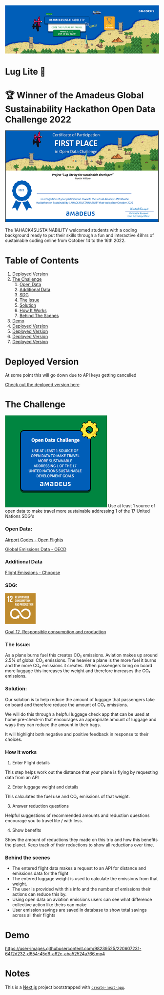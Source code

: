 ![](https://github.com/MartinSWDev/MartinSWDev.github.io/blob/master/assets/img/header.png?raw=true)
# Lug Lite 🧳
# 🏆 Winner of the Amadeus Global Sustainability Hackathon Open Data Challenge 2022
<img src="https://github.com/MartinSWDev/MartinSWDev.github.io/blob/master/assets/img/cert%202.png?raw=true" height="300">

The 1AHACK4SUSTAINABILITY welcomed students with a coding background ready to put their skills through a fun and interactive 48hrs of sustainable coding online from October 14 to the 16th 2022.

# Table of Contents
1.  [Deployed Version](#deployed-version)
2.  [The Challenge](#the-challenge)
    1. [Open Data](#open-data)
    2. [Additional Data](#additional-data)
    3. [SDG](#sdg)
    4. [The Issue](#the-issue)
    5. [Solution](#solution)
    6. [How It Works](#how-it-works)
    7. [Behind The Scenes](#behind-the-scenes)
3.  [Demo](#demo)
4.  [Deployed Version](#deployed-version)
5.  [Deployed Version](#deployed-version)
6.  [Deployed Version](#deployed-version)
7.  [Deployed Version](#deployed-version)

# Deployed Version
At some point this will go down due to API keys getting cancelled

[Check out the deployed version here](https://lug-lite.vercel.app/)

# The Challenge
<img src="https://github.com/MartinSWDev/MartinSWDev.github.io/blob/master/assets/img/Open%20data%20challenge.PNG?raw=true" height="300">
Use at least 1 source of open data to make travel more sustainable addressing 1 of the 17 United Nations SDG's

### Open Data:
[Airport Codes - Open Flights](https://openflights.org/)

[Global Emissions Data - OECD](https://stats.oecd.org/Index.aspx?DataSetCode=AIRTRANS_CO2)

### Additional Data
[Flight Emissions - Chooose](https://www.chooose.today/)

### SDG:
<img src="https://github.com/MartinSWDev/MartinSWDev.github.io/blob/master/assets/img/sdg250%20(1).png?raw=true" height="100">

[Goal 12, Responsible consumption and production](https://www.globalgoals.org/goals/12-responsible-consumption-and-production/)

### The Issue:
As a plane burns fuel this creates CO₂ emissions. Aviation makes up around 2.5% of global CO₂ emissions. The heavier a plane is the more fuel it burns and the more CO₂ emissions it creates. When passengers bring on board more luggage this increases the weight and therefore increases the  CO₂ emissions.

### Solution:
Our solution is to help reduce the amount of luggage that passengers take on board and therefore reduce the amount of CO₂ emissions.

We will do this through a helpful luggage check app that can be used at home pre-check-in that encourages an appropriate amount of luggage and ways they can reduce the amount in their bags.

It will highlight both negative and positive feedback in response to their choices.

### How it works
1. Enter Flight details

This step helps work out the distance that your plane is flying by requesting data from an API

2. Enter luggage weight and details

This calculates the fuel use and CO₂ emissions of that weight. 

3. Answer reduction questions

Helpful suggestions of recommended amounts and reduction questions encourage you to travel lite / with less. 

4. Show benefits

Show the amount of reductions they made on this trip and how this benefits the planet. Keep track of their reductions to show all reductions over time. 

### Behind the scenes
- The entered flight data makes a request to an API for distance and emissions data for the flight
- The entered luggage weight is used to calculate the emissions from that weight. 
- The user is provided with this info and the number of emissions their actions can reduce this by.
- Using open data on aviation emissions users can see what difference collective action like theirs can make 
- User emission savings are saved in database to show total savings across all their flights

# Demo
https://user-images.githubusercontent.com/98239525/220607231-64f2d232-d654-45d6-a62c-aba52524a766.mp4

# Notes
This is a [Next.js](https://nextjs.org/) project bootstrapped with [`create-next-app`](https://github.com/vercel/next.js/tree/canary/packages/create-next-app).
